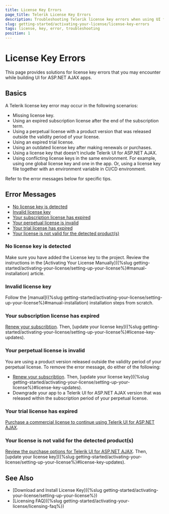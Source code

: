 ```yaml
---
title: License Key Errors
page_title: Telerik License Key Errors
description: Troubleshooting Telerik license key errors when using UI for ASP.NET AJAX.
slug: getting-started/activating-your-license/license-key-errors
tags: license, key, error, troubleshooting
position: 1
---
```


# License Key Errors

This page provides solutions for license key errors that you may encounter while building UI for ASP.NET AJAX apps.

## Basics

A Telerik license key error may occur in the following scenarios:

* Missing license key.
* Using an expired subscription license after the end of the subscription term.
* Using a perpetual license with a product version that was released outside the validity period of your license.
* Using an expired trial license.
* Using an outdated license key after making renewals or purchases.
* Using a license key that doesn't include Telerik UI for ASP.NET AJAX.
* Using conflicting license keys in the same environment. For example, using one global license key and one in the app. Or, using a license key file together with an environment variable in CI/CD environment.

Refer to the error messages below for specific tips.

## Error Messages

* [No license key is detected](#no-license-key-is-detected)
* [Invalid license key](#invalid-license-key)
* [Your subscription license has expired](#your-subscription-license-has-expired)
* [Your perpetual license is invalid](#your-perpetual-license-is-invalid)
* [Your trial license has expired](#your-trial-license-has-expired)
* [Your license is not valid for the detected product(s)](#your-license-is-not-valid-for-the-detected-products)

### No license key is detected

Make sure you have added the License key to the project. Review the instructions in the [Activating Your License Manually]({%slug getting-started/activating-your-license/setting-up-your-license%}#manual-installation) article.

### Invalid license key

Follow the [manual]({%slug getting-started/activating-your-license/setting-up-your-license%}#manual-installation) installation steps from scratch.

### Your subscription license has expired

<a href="https://www.telerik.com/account/your-licenses" target="_blank">Renew your subscribtion</a>. Then, [update your license key]({%slug getting-started/activating-your-license/setting-up-your-license%}#license-key-updates).

### Your perpetual license is invalid

You are using a product version released outside the validity period of your perpetual license. To remove the error message, do either of the following:

* <a href="https://www.telerik.com/account/your-licenses" target="_blank">Renew your subscribtion</a>. Then, [update your license key]({%slug getting-started/activating-your-license/setting-up-your-license%}#license-key-updates).
* Downgrade your app to a Telerik UI for ASP.NET AJAX version that was released within the subscription period of your perpetual license.

### Your trial license has expired

<a href="https://www.telerik.com/purchase/individual/aspnet-ajax.aspx" target="_blank">Purchase a commercial license to continue using Telerik UI for ASP.NET AJAX</a>.

### Your license is not valid for the detected product(s)

<a href="https://www.telerik.com/purchase/individual/aspnet-ajax.aspx" target="_blank">Review the purchase options for Telerik UI for ASP.NET AJAX</a>. Then, [update your license key]({%slug getting-started/activating-your-license/setting-up-your-license%}#license-key-updates).

## See Also

* [Download and Install License Key]({%slug getting-started/activating-your-license/setting-up-your-license%})
* [Licensing FAQ]({%slug getting-started/activating-your-license/licensing-faq%})
